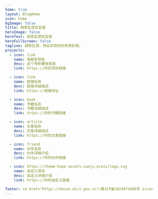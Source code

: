 ```yaml
---
home: true
layout: BlogHome
icon: home
bgImage: false
title: 胡思乱想实验室
heroImage: false
heroText: 胡思乱想实验室
heroFullScreen: false
tagline: 胡思乱想，然后实现你的奇思妙想。
projects:
  - icon: link
    name: 啥都有导航
    desc: 这个导航要啥有啥
    link: https://你的项目链接

  - icon: link
    name: 链接名称
    desc: 链接详细描述
    link: https://链接地址

  - icon: book
    name: 书籍名称
    desc: 书籍详细描述
    link: https://你的书籍链接

  - icon: article
    name: 文章名称
    desc: 文章详细描述
    link: https://你的文章链接

  - icon: friend
    name: 伙伴名称
    desc: 伙伴详细介绍
    link: https://你的伙伴链接

  - icon: https://theme-hope-assets.vuejs.press/logo.svg
    name: 自定义项目
    desc: 自定义详细介绍
    link: https://你的自定义链接

footer: <a href="https://beian.miit.gov.cn">蜀ICP备2024073486号-1</a>
---
```


